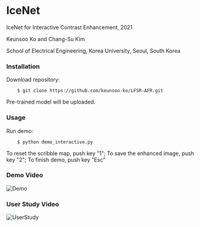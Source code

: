# IceNet
IceNet for Interactive Contrast Enhancement, 2021

Keunsoo Ko and Chang-Su Kim

School of Electrical Engineering, Korea University, Seoul, South Korea

### Installation
Download repository:
```
    $ git clone https://github.com/keunsoo-ko/LFSR-AFR.git
```
Pre-trained model will be uploaded.

### Usage
Run demo:
```
    $ python demo_interactive.py
```
To reset the scribble map, push key "1";
To save the enhanced image, push key "2";
To finish demo, push key "Esc"

### Demo Video
![Demo](https://github.com/keunsoo-ko/IceNet/blob/main/video/Access_Demo.gif)

### User Study Video
![UserStudy](https://github.com/keunsoo-ko/IceNet/blob/main/video/Access_UserStudy.gif)
